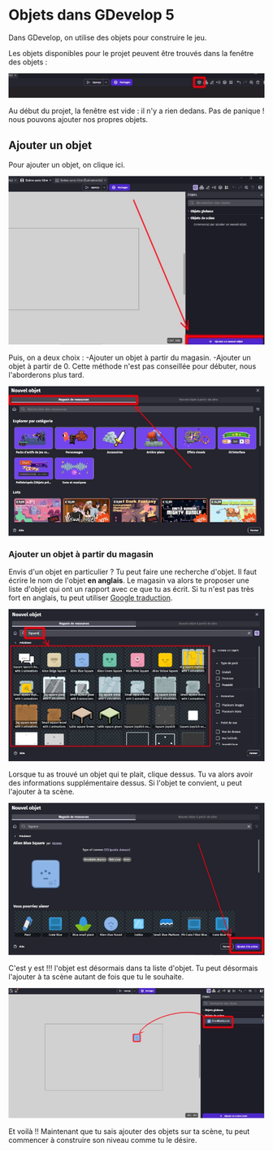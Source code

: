 # Objets dans GDevelop 5

Dans GDevelop, on utilise des objets pour construire le jeu. 

Les objets disponibles pour le projet peuvent être trouvés dans la fenêtre des objets : 

![Zelda](https://github.com/g404-code-gaming/GDevelop_Cour/blob/main/Images_cours/panneau_des_objets_1.JPG)

Au début du projet, la fenêtre est vide : il n'y a rien dedans. 
Pas de panique ! nous pouvons ajouter nos propres objets.

## Ajouter un objet

Pour ajouter un objet, on clique ici.

![Zelda](https://github.com/g404-code-gaming/GDevelop_Cour/blob/main/Images_cours/panneau_des_objets_2.JPG)

Puis, on a deux choix : 
    -Ajouter un objet à partir du magasin.
    -Ajouter un objet à partir de 0. Cette méthode n'est pas conseillée pour débuter, nous l'aborderons plus tard.

![Zelda](https://github.com/g404-code-gaming/GDevelop_Cour/blob/main/Images_cours/panneau_des_objets_3.JPG)

### Ajouter un objet à partir du magasin

Envis d'un objet en particulier ? Tu peut faire une recherche d'objet. Il faut écrire le nom de l'objet **en anglais**. Le magasin va alors te proposer une liste d'objet qui ont un rapport avec ce que tu as écrit.
Si tu n'est pas très fort en anglais, tu peut utiliser [Google traduction](https://translate.google.fr/?hl=fr).

![Zelda](https://github.com/g404-code-gaming/GDevelop_Cour/blob/main/Images_cours/panneau_des_objets_5.JPG)

Lorsque tu as trouvé un objet qui te plait, clique dessus. Tu va alors avoir des informations supplémentaire dessus. Si l'objet te convient, u peut l'ajouter à ta scène. 

![Zelda](https://github.com/g404-code-gaming/GDevelop_Cour/blob/main/Images_cours/panneau_des_objets_6.JPG)

C'est y est !!! l'objet est désormais dans ta liste d'objet. Tu peut désormais l'ajouter à ta scène autant de fois que tu le souhaite. 

![Zelda](https://github.com/g404-code-gaming/GDevelop_Cour/blob/main/Images_cours/panneau_des_objets_7.JPG)

Et voilà !! 
Maintenant que tu sais ajouter des objets sur ta scène, tu peut commencer à construire son niveau comme tu le désire.
